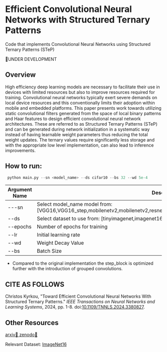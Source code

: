 # Efficient Convolutional Neural Networks with Structured Ternary Patterns
Code that implements Convolutional Neural Networks using Structured Ternary Patterns (STeP)

👷UNDER DEVELOPMENT

## Overview
High efficiency deep learning models are necessary to facilitate their use in devices with limited resources but also to improve resources required for training. Convolutional neural networks typically exert severe demands on local device resources and this conventionally limits their adoption within mobile and embedded platforms. This paper presents work towards utilizing static convolutional filters generated from the space of local binary patterns and Haar features to design efficient convolutional neural network architectures. These are referred to as Structured Ternary Patterns (STeP) and can be generated during network initialization in a systematic way instead of having learnable weight parameters thus reducing the total weight updates. The ternary values require significantly less storage and with the appropriate low level implementation, can also lead to inference improvements.

## How to run:
```python
 python main.py --sn <model_name> --ds cifar10 --bs 32 --wd 5e-4
```

| Argument Name | Description |
| ------------- | ------------- |
| ---sn | Select model_name model from: [VGG16,VGG16_step,mobilenetv2,mobilenetv2,resnet50,resnet50,efficientnetb0,efficientnetb0_step,stepnet] |
| --ds | Select dataset to use from: [tinyimagenet,imagenet16,cifar100,cifar10] |
| --epochs | Number of epochs for training |
| --lr | Initial learning rate |
| --wd | Weight Decay Value |
| --bs | Batch Size |

* Compared to the original implementation the step_block is optimized further with the introduction of grouped convolutions.

## CITE AS FOLLOWS

Christos Kyrkou, "Toward Efficient Convolutional Neural Networks With Structured Ternary Patterns." *IEEE Transactions on Neural Networks and Learning Systems*, 2024, pp. 1-8. doi:[10.1109/TNNLS.2024.3380827](https://doi.org/10.1109/TNNLS.2024.3380827).

## Other Resources
 [arxiv📜 ](https://arxiv.org/abs/2407.14831)
 [zenodo📜 ](https://zenodo.org/uploads/12784350)

 Relevant Dataset: [ImageNet16](https://zenodo.org/records/8027520)
